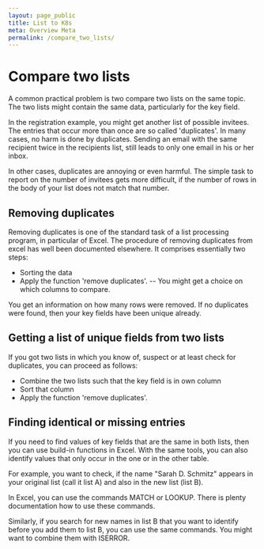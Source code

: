 ```yaml
---
layout: page_public
title: List to K8s
meta: Overview Meta
permalink: /compare_two_lists/
---
```


# Compare two lists

A common practical problem is two compare two lists on the same topic.
The two lists might contain the same data, particularly for the key field.

In the registration example, you might get another list of possible invitees.
The entries that occur more than once are so called 'duplicates'. 
In many cases, no harm is done by duplicates. Sending an email with the same recipient twice in the recipients list, still leads to only one email in his or her inbox.

In other cases, duplicates are annoying or even harmful. 
The simple task to report on the number of invitees gets more difficult, if the number of rows in the body of your list does not match that number.


## Removing duplicates 

Removing duplicates is one of the standard task of a list processing program, in particular of Excel.
The procedure of removing duplicates from excel has well been documented elsewhere. 
It comprises essentially two steps: 
- Sorting the data
- Apply the function 'remove duplicates'. 
-- You might get a choice on which columns to compare.

You get an information on how many rows were removed. 
If no duplicates were found, then your key fields have been unique already.


## Getting a list of unique fields from two lists

If you got two lists in which you know of, suspect or at least check for duplicates, you can proceed as follows:
- Combine the two lists such that the key field is in own column
- Sort that column
- Apply the function 'remove duplicates'. 


## Finding identical or missing entries

If you need to find values of key fields that are the same in both lists, then you can use build-in functions in Excel.
With the same tools, you can also identify values that only occur in the one or in the other table. 

For example, you want to check, if the name "Sarah D. Schmitz" appears in your original list (call it list A) and also in the new list (list B).

In Excel, you can use the commands MATCH or LOOKUP. There is plenty documentation how to use these commands. 

Similarly, if you search for new names in list B that you want to identify before you add them to list B, you can use the same commands.
You might want to combine them with ISERROR.


















